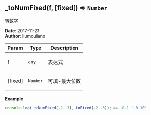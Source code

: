 ## \_toNumFixed(f, [fixed]) ⇒ <code>Number</code>
<p>转数字</p>

**Date**: 2017-11-23  
**Author**: liumouliang  

| Param | Type | Description |
| --- | --- | --- |
| f | <code>any</code> | <p>表达式</p> |
| [fixed] | <code>Number</code> | <p>可填-最大位数</p> |

**Example**  
```javascript
console.log(_toNumFixed(.2-.3),_toFixed(.2-.3)); == -0.1 '-0.10'
```
